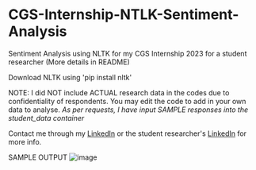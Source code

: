 # CGS-Internship-NTLK-Sentiment-Analysis
Sentiment Analysis using NLTK for my CGS Internship 2023 for a student researcher (More details in README)

Download NLTK using 'pip install nltk' 

NOTE: I did NOT include ACTUAL research data in the codes due to confidentiality of respondents. You may edit the code to add in your own data to analyse. *As per requests, I have input SAMPLE responses into the student_data container*

Contact me through my [LinkedIn](https://www.linkedin.com/in/kairostay/) or the student researcher's [LinkedIn](https://www.linkedin.com/in/kaeden-l-173ab026b) for more info. 

SAMPLE OUTPUT
![image](https://user-images.githubusercontent.com/80029462/233644264-5a059df6-24af-4006-b18a-2244677d0fa8.png)
